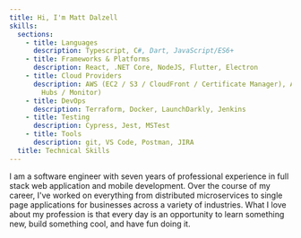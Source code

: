 ```yaml
---
title: Hi, I'm Matt Dalzell
skills:
  sections:
    - title: Languages
      description: Typescript, C#, Dart, JavaScript/ES6+
    - title: Frameworks & Platforms
      description: React, .NET Core, NodeJS, Flutter, Electron
    - title: Cloud Providers
      description: AWS (EC2 / S3 / CloudFront / Certificate Manager), Azure (Event
        Hubs / Monitor)
    - title: DevOps
      description: Terraform, Docker, LaunchDarkly, Jenkins
    - title: Testing
      description: Cypress, Jest, MSTest
    - title: Tools
      description: git, VS Code, Postman, JIRA
  title: Technical Skills
---
```

I am a software engineer with seven years of professional experience in full stack web application and mobile development. Over the course of my career, I've worked on everything from distributed microservices to single page applications for businesses across a variety of industries. What I love about my profession is that every day is an opportunity to learn something new, build something cool, and have fun doing it.